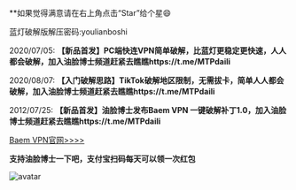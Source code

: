 **如果觉得满意请在右上角点击“Star”给个星😄

蓝灯破解版解压密码:youlianboshi

2020/07/05: **【新品首发】PC端快连VPN简单破解，比蓝灯更稳定更快速，人人都会破解，加入油脸博士频道赶紧去瞧瞧https://t.me/MTPdaili**

2020/08/07: **【入门破解思路】TikTok破解地区限制，无需拔卡，简单人人都会破解，加入油脸博士频道赶紧去瞧瞧https://t.me/MTPdaili**

2012/07/25: **【新品首发】油脸博士发布Baem VPN 一键破解补丁1.0，加入油脸博士频道赶紧去瞧瞧https://t.me/MTPdaili** 

[Baem VPN官网>>>>](https://beam.dance/en-us)



**支持油脸博士一下吧，支付宝扫码每天可以领一次红包**

![avatar](https://telegra.ph/file/2ff5d5da7a06f8fffc663.png)

